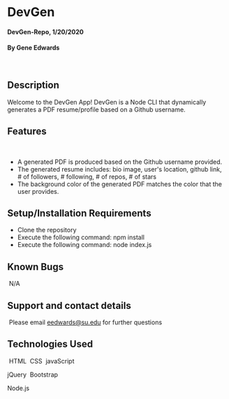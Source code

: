 # DevGen

#### DevGen-Repo, 1/20/2020

#### By Gene Edwards
​
## Description
Welcome to the DevGen App! DevGen is a Node CLI that dynamically generates a PDF resume/profile based on a Github username. 

## Features
​
* A generated PDF is produced based on the Github username provided.
* The generated resume includes: bio image, user's location, github link, # of followers, # following, # of repos, # of stars
* The background color of the generated PDF matches the color that the user provides.​​

## Setup/Installation Requirements

* Clone the repository
* Execute the following command: npm install​​
* Execute the following command: node index.js
​
## Known Bugs
​
N/A
​
## Support and contact details
​
Please email eedwards@su.edu for further questions
​
## Technologies Used
​
HTML
​
CSS
​
javaScript

jQuery
​
Bootstrap 

Node.js